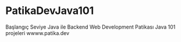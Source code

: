 # PatikaDevJava101
Başlangıç Seviye Java ile Backend Web Development Patikası
Java 101 projeleri
wwww.patika.dev
